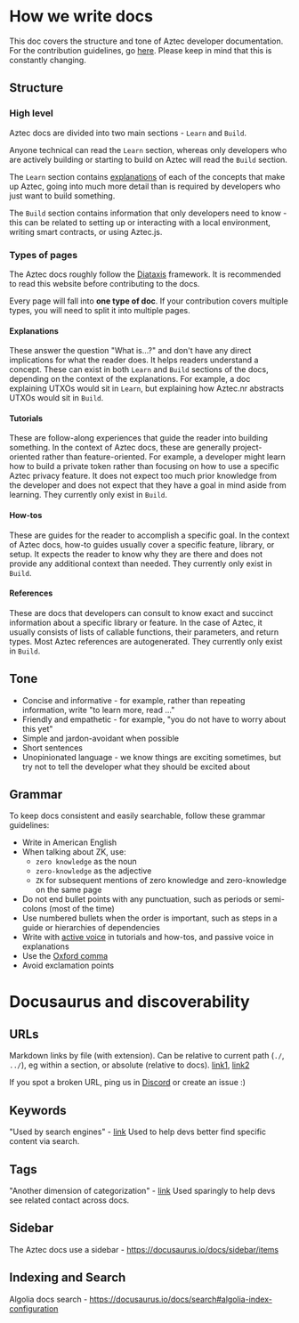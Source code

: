 # How we write docs

This doc covers the structure and tone of Aztec developer documentation. For the contribution guidelines, go [here](./CONTRIBUTING.md). Please keep in mind that this is constantly changing. 

## Structure

### High level

Aztec docs are divided into two main sections - `Learn` and `Build`. 

Anyone technical can read the `Learn` section, whereas only developers who are actively building or starting to build on Aztec will read the `Build` section.

The `Learn` section contains [explanations](#explainations) of each of the concepts that make up Aztec, going into much more detail than is required by developers who just want to build something.

The `Build` section contains information that only developers need to know - this can be related to setting up or interacting with a local environment, writing smart contracts, or using Aztec.js.

### Types of pages

The Aztec docs roughly follow the [Diataxis](https://diataxis.fr/) framework. It is recommended to read this website before contributing to the docs. 

Every page will fall into **one type of doc**. If your contribution covers multiple types, you will need to split it into multiple pages.

#### Explanations

These answer the question "What is...?" and don't have any direct implications for what the reader does. It helps readers understand a concept. These can exist in both `Learn` and `Build` sections of the docs, depending on the context of the explanations. For example, a doc explaining UTXOs would sit in `Learn`, but explaining how Aztec.nr abstracts UTXOs would sit in `Build`.

#### Tutorials

These are follow-along experiences that guide the reader into building something. In the context of Aztec docs, these are generally project-oriented rather than feature-oriented. For example, a developer might learn how to build a private token rather than focusing on how to use a specific Aztec privacy feature. It does not expect too much prior knowledge from the developer and does not expect that they have a goal in mind aside from learning. They currently only exist in `Build`.

#### How-tos

These are guides for the reader to accomplish a specific goal. In the context of Aztec docs, how-to guides usually cover a specific feature, library, or setup. It expects the reader to know why they are there and does not provide any additional context than needed. They currently only exist in `Build`.

#### References

These are docs that developers can consult to know exact and succinct information about a specific library or feature. In the case of Aztec, it usually consists of lists of callable functions, their parameters, and return types. Most Aztec references are autogenerated. They currently only exist in `Build`.

## Tone

* Concise and informative - for example, rather than repeating information, write "to learn more, read ..."
* Friendly and empathetic - for example, "you do not have to worry about this yet" 
* Simple and jardon-avoidant when possible 
* Short sentences
* Unopinionated language - we know things are exciting sometimes, but try not to tell the developer what they should be excited about

## Grammar

To keep docs consistent and easily searchable, follow these grammar guidelines:

* Write in American English
* When talking about ZK, use:
    * `zero knowledge` as the noun
    * `zero-knowledge` as the adjective
    * `ZK` for subsequent mentions of zero knowledge and zero-knowledge on the same page
* Do not end bullet points with any punctuation, such as periods or semi-colons (most of the time)
* Use numbered bullets when the order is important, such as steps in a guide or hierarchies of dependencies
* Write with [active voice](https://www.grammarly.com/blog/active-vs-passive-voice/) in tutorials and how-tos, and passive voice in explanations
* Use the [Oxford comma](https://www.grammarly.com/blog/what-is-the-oxford-comma-and-why-do-people-care-so-much-about-it/)
* Avoid exclamation points

# Docusaurus and discoverability

## URLs

Markdown links by file (with extension).
Can be relative to current path (`./`, `../`), eg within a section, or absolute (relative to docs).
[link1](https://docusaurus.io/docs/markdown-features/links), [link2](https://docusaurus.io/docs/versioning#link-docs-by-file-paths)

If you spot a broken URL, ping us in [Discord](https://discord.com/invite/aztec) or create an issue :)

## Keywords

"Used by search engines" - [link](https://docusaurus.io/docs/api/plugins/@docusaurus/plugin-content-pages#keywords)
Used to help devs better find specific content via search.

## Tags

"Another dimension of categorization" - [link](https://docusaurus.io/docs/create-doc#doc-tags)
Used sparingly to help devs see related contact across docs.

## Sidebar

The Aztec docs use a sidebar - https://docusaurus.io/docs/sidebar/items

## Indexing and Search

Algolia docs search - https://docusaurus.io/docs/search#algolia-index-configuration
